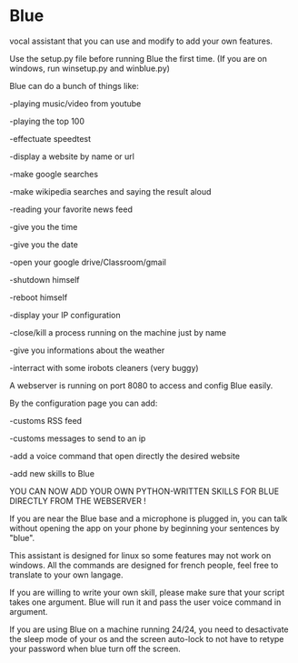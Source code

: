 # Blue
vocal assistant that you can use and modify to add your own features.


Use the setup.py file before running Blue the first time. (If you are on windows, run winsetup.py and winblue.py)


Blue can do a bunch of things like:


-playing music/video from youtube


-playing the top 100


-effectuate speedtest


-display a website by name or url


-make google searches


-make wikipedia searches and saying the result aloud


-reading your favorite news feed


-give you the time


-give you the date


-open your google drive/Classroom/gmail


-shutdown himself


-reboot himself


-display your IP configuration


-close/kill a process running on the machine just by name


-give you informations about the weather


-interract with some irobots cleaners (very buggy)



A webserver is running on port 8080 to access and config Blue easily.


By the configuration page you can add:


-customs RSS feed


-customs messages to send to an ip


-add a voice command that open directly the desired website


-add new skills to Blue



YOU CAN NOW ADD YOUR OWN PYTHON-WRITTEN SKILLS FOR BLUE DIRECTLY FROM THE WEBSERVER !


If you are near the Blue base and a microphone is plugged in, you can talk without opening the app on your phone by beginning your sentences by "blue".


This assistant is designed for linux so some features may not work on windows.
All the commands are designed for french people, feel free to translate to your own langage.

If you are willing to write your own skill, please make sure that your script takes one argument. Blue will run it and pass the user voice command in argument.

If you are using Blue on a machine running 24/24, you need to desactivate the sleep mode of your os and the screen auto-lock to not have to retype your password when blue turn off the screen.
